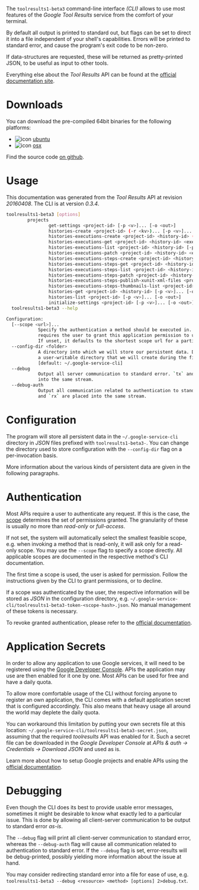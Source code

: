 <!---
DO NOT EDIT !
This file was generated automatically from 'src/mako/cli/README.md.mako'
DO NOT EDIT !
-->
The `toolresults1-beta3` command-line interface *(CLI)* allows to use most features of the *Google Tool Results* service from the comfort of your terminal.

By default all output is printed to standard out, but flags can be set to direct it into a file independent of your shell's
capabilities. Errors will be printed to standard error, and cause the program's exit code to be non-zero.

If data-structures are requested, these will be returned as pretty-printed JSON, to be useful as input to other tools.

Everything else about the *Tool Results* API can be found at the
[official documentation site](https://developers.google.com/cloud-test-lab/).

# Downloads

You can download the pre-compiled 64bit binaries for the following platforms:

* ![icon](http://megaicons.net/static/img/icons_sizes/6/140/16/ubuntu-icon.png) [ubuntu](http://dl.byronimo.de/google.rs/cli/0.3.4/ubuntu/toolresults1-beta3.tar.gz)
* ![icon](http://hydra-media.cursecdn.com/wow.gamepedia.com/a/a2/Apple-icon-16x16.png?version=25ddd67ac3dd3b634478e3978b76cb74) [osx](http://dl.byronimo.de/google.rs/cli/0.3.4/osx/toolresults1-beta3.tar.gz)

Find the source code [on github](https://github.com/Byron/google-apis-rs/tree/master/gen/toolresults1_beta3-cli).

# Usage

This documentation was generated from the *Tool Results* API at revision *20160408*. The CLI is at version *0.3.4*.

```bash
toolresults1-beta3 [options]
        projects
                get-settings <project-id> [-p <v>]... [-o <out>]
                histories-create <project-id> (-r <kv>)... [-p <v>]... [-o <out>]
                histories-executions-create <project-id> <history-id> (-r <kv>)... [-p <v>]... [-o <out>]
                histories-executions-get <project-id> <history-id> <execution-id> [-p <v>]... [-o <out>]
                histories-executions-list <project-id> <history-id> [-p <v>]... [-o <out>]
                histories-executions-patch <project-id> <history-id> <execution-id> (-r <kv>)... [-p <v>]... [-o <out>]
                histories-executions-steps-create <project-id> <history-id> <execution-id> (-r <kv>)... [-p <v>]... [-o <out>]
                histories-executions-steps-get <project-id> <history-id> <execution-id> <step-id> [-p <v>]... [-o <out>]
                histories-executions-steps-list <project-id> <history-id> <execution-id> [-p <v>]... [-o <out>]
                histories-executions-steps-patch <project-id> <history-id> <execution-id> <step-id> (-r <kv>)... [-p <v>]... [-o <out>]
                histories-executions-steps-publish-xunit-xml-files <project-id> <history-id> <execution-id> <step-id> (-r <kv>)... [-p <v>]... [-o <out>]
                histories-executions-steps-thumbnails-list <project-id> <history-id> <execution-id> <step-id> [-p <v>]... [-o <out>]
                histories-get <project-id> <history-id> [-p <v>]... [-o <out>]
                histories-list <project-id> [-p <v>]... [-o <out>]
                initialize-settings <project-id> [-p <v>]... [-o <out>]
  toolresults1-beta3 --help

Configuration:
  [--scope <url>]...
            Specify the authentication a method should be executed in. Each scope
            requires the user to grant this application permission to use it.
            If unset, it defaults to the shortest scope url for a particular method.
  --config-dir <folder>
            A directory into which we will store our persistent data. Defaults to
            a user-writable directory that we will create during the first invocation.
            [default: ~/.google-service-cli]
  --debug
            Output all server communication to standard error. `tx` and `rx` are placed
            into the same stream.
  --debug-auth
            Output all communication related to authentication to standard error. `tx`
            and `rx` are placed into the same stream.

```

# Configuration

The program will store all persistent data in the `~/.google-service-cli` directory in *JSON* files prefixed with `toolresults1-beta3-`.  You can change the directory used to store configuration with the `--config-dir` flag on a per-invocation basis.

More information about the various kinds of persistent data are given in the following paragraphs.

# Authentication

Most APIs require a user to authenticate any request. If this is the case, the [scope][scopes] determines the 
set of permissions granted. The granularity of these is usually no more than *read-only* or *full-access*.

If not set, the system will automatically select the smallest feasible scope, e.g. when invoking a
method that is read-only, it will ask only for a read-only scope. 
You may use the `--scope` flag to specify a scope directly. 
All applicable scopes are documented in the respective method's CLI documentation.

The first time a scope is used, the user is asked for permission. Follow the instructions given 
by the CLI to grant permissions, or to decline.

If a scope was authenticated by the user, the respective information will be stored as *JSON* in the configuration
directory, e.g. `~/.google-service-cli/toolresults1-beta3-token-<scope-hash>.json`. No manual management of these tokens
is necessary.

To revoke granted authentication, please refer to the [official documentation][revoke-access].

# Application Secrets

In order to allow any application to use Google services, it will need to be registered using the 
[Google Developer Console][google-dev-console]. APIs the application may use are then enabled for it
one by one. Most APIs can be used for free and have a daily quota.

To allow more comfortable usage of the CLI without forcing anyone to register an own application, the CLI
comes with a default application secret that is configured accordingly. This also means that heavy usage
all around the world may deplete the daily quota.

You can workaround this limitation by putting your own secrets file at this location: 
`~/.google-service-cli/toolresults1-beta3-secret.json`, assuming that the required *toolresults* API 
was enabled for it. Such a secret file can be downloaded in the *Google Developer Console* at 
*APIs & auth -> Credentials -> Download JSON* and used as is.

Learn more about how to setup Google projects and enable APIs using the [official documentation][google-project-new].


# Debugging

Even though the CLI does its best to provide usable error messages, sometimes it might be desirable to know
what exactly led to a particular issue. This is done by allowing all client-server communication to be 
output to standard error *as-is*.

The `--debug` flag will print all client-server communication to standard error, whereas the `--debug-auth` flag
will cause all communication related to authentication to standard error.
If the `--debug` flag is set, error-results will be debug-printed, possibly yielding more information about the 
issue at hand.

You may consider redirecting standard error into a file for ease of use, e.g. `toolresults1-beta3 --debug <resource> <method> [options] 2>debug.txt`.


[scopes]: https://developers.google.com/+/api/oauth#scopes
[revoke-access]: http://webapps.stackexchange.com/a/30849
[google-dev-console]: https://console.developers.google.com/
[google-project-new]: https://developers.google.com/console/help/new/